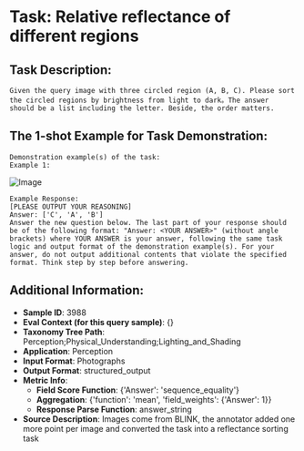 # Task: Relative reflectance of different regions

## Task Description:

```
Given the query image with three circled region (A, B, C). Please sort the circled regions by brightness from light to dark。The answer should be a list including the letter. Beside, the order matters.
```

## The 1-shot Example for Task Demonstration:

```
Demonstration example(s) of the task:
Example 1:
```

![Image](test_Relative_Reflectance_1_1.png)

```
Example Response:
[PLEASE OUTPUT YOUR REASONING]
Answer: ['C', 'A', 'B']
Answer the new question below. The last part of your response should be of the following format: "Answer: <YOUR ANSWER>" (without angle brackets) where YOUR ANSWER is your answer, following the same task logic and output format of the demonstration example(s). For your answer, do not output additional contents that violate the specified format. Think step by step before answering.
```

## Additional Information:

- **Sample ID**: 3988
- **Eval Context (for this query sample)**: {}
- **Taxonomy Tree Path**: Perception;Physical_Understanding;Lighting_and_Shading
- **Application**: Perception
- **Input Format**: Photographs
- **Output Format**: structured_output
- **Metric Info**:
  - **Field Score Function**: {'Answer': 'sequence_equality'}
  - **Aggregation**: {'function': 'mean', 'field_weights': {'Answer': 1}}
  - **Response Parse Function**: answer_string
- **Source Description**: Images come from BLINK, the annotator added one more point per image and converted the task into a reflectance sorting task

